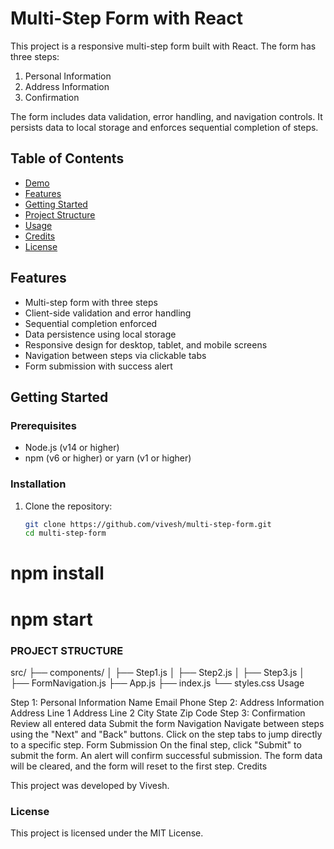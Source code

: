 # Multi-Step Form with React

This project is a responsive multi-step form built with React. The form has three steps:
1. Personal Information
2. Address Information
3. Confirmation

The form includes data validation, error handling, and navigation controls. It persists data to local storage and enforces sequential completion of steps.

## Table of Contents
- [Demo](#demo)
- [Features](#features)
- [Getting Started](#getting-started)
- [Project Structure](#project-structure)
- [Usage](#usage)
- [Credits](#credits)
- [License](#license)



## Features
- Multi-step form with three steps
- Client-side validation and error handling
- Sequential completion enforced
- Data persistence using local storage
- Responsive design for desktop, tablet, and mobile screens
- Navigation between steps via clickable tabs
- Form submission with success alert

## Getting Started

### Prerequisites
- Node.js (v14 or higher)
- npm (v6 or higher) or yarn (v1 or higher)

### Installation
1. Clone the repository:
   ```bash
   git clone https://github.com/vivesh/multi-step-form.git
   cd multi-step-form
# npm install
# npm start
### PROJECT STRUCTURE 
src/
├── components/
│   ├── Step1.js
│   ├── Step2.js
│   ├── Step3.js
│   ├── FormNavigation.js
├── App.js
├── index.js
└── styles.css
Usage

Step 1: Personal Information
Name
Email
Phone
Step 2: Address Information
Address Line 1
Address Line 2
City
State
Zip Code
Step 3: Confirmation
Review all entered data
Submit the form
Navigation
Navigate between steps using the "Next" and "Back" buttons.
Click on the step tabs to jump directly to a specific step.
Form Submission
On the final step, click "Submit" to submit the form.
An alert will confirm successful submission.
The form data will be cleared, and the form will reset to the first step.
Credits

This project was developed by Vivesh.

### License

This project is licensed under the MIT License.
